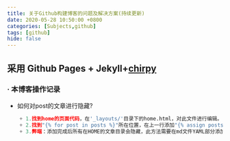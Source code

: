```yaml
---
title: 关于Github构建博客的问题及解决方案(持续更新)
date: 2020-05-28 10:50:00 +0800
categories: [Subjects,github]
tags: [github]
hide: false
---
```


##  采用 Github Pages + Jekyll+[chirpy](https://chirpy.cotes.info/posts/write-a-new-post/)

### · 本博客操作记录
- 如何对post的文章进行隐藏?
```Python
    + 1.找到home的页面代码，在'_layouts/'目录下的home.html，对此文件进行编辑。
    + 2.找到"{% for post in posts %}"所在位置，在上一行添加"{% assign posts = site.posts | where:"hide", "false" %}"即可。
    + 3.弊端：添加完成后所有在HOME的文章目录会隐藏，此方法需要在md文件YAML部分添加'hide:false'或'hide:true'，来自定义显示或不显示。
```
